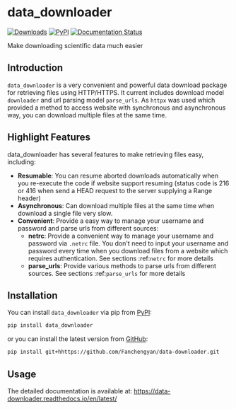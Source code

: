 # data_downloader

[![Downloads](https://static.pepy.tech/badge/data_downloader)](https://pepy.tech/project/data_downloader) [![PyPI](https://img.shields.io/pypi/v/data_downloader)](https://pypi.org/project/data_downloader/) [![Documentation Status](https://readthedocs.org/projects/data_downloader/badge/?version=latest)](https://data_downloader.readthedocs.io/en/latest/?badge=latest)

Make downloading scientific data much easier

## Introduction

`data_downloader` is a very convenient and powerful data download package for retrieving files using HTTP/HTTPS. It current includes download model `downloader` and url parsing model `parse_urls`. As `httpx` was used which provided a method to access website with synchronous and asynchronous way, you can download multiple files at the same time.

## Highlight Features

data_downloader has several features to make retrieving files easy, including:

* **Resumable**: You can resume aborted downloads automatically when you re-execute the code if website support resuming (status code is 216 or 416 when send a HEAD request to the server supplying a Range header)
* **Asynchronous**: Can download multiple files at the same time when download a single file very slow. 
* **Convenient**: Provide a easy way to manage your username and password and parse urls from different sources:
  * **netrc**: Provide a convenient way to manage your username and password via ``.netrc`` file. You don't need to input your username and password every time when you download files from a website which requires authentication. See sections :ref:`netrc` for more details
  * **parse_urls**: Provide various methods to parse urls from different sources. See sections :ref:`parse_urls` for more details

## Installation

You can install `data_downloader` via pip from [PyPI](https://pypi.org/project/data_downloader/):

```bash
pip install data_downloader
```

or you can install the latest version from [GitHub](https://github.com/Fanchengyan/data-downloader):

```bash
pip install git+hhttps://github.com/Fanchengyan/data-downloader.git
```
## Usage

The detailed documentation is available at: <https://data-downloader.readthedocs.io/en/latest/>
